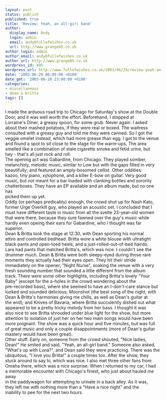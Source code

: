 ```yaml
---
layout: post
status: publish
published: true
title: 'Review: Yeah, an all-girl band'
author:
  display_name: Andy
  login: admin
  email: andy@fullofwishes.co.uk
  url: http://www.grange85.co.uk
author_login: admin
author_email: andy@fullofwishes.co.uk
author_url: http://www.grange85.co.uk
wordpress_id: 495
wordpress_url: http://www.fullofwishes.co.uk/2003/06/29/review-yeah-an-all-girl-band/
date: '2003-06-29 00:00:00 +0100'
date_gmt: '2003-06-28 23:00:00 +0100'
categories:
- miscellaneous
- dean & britta
tags: []
---
```

<p>I made the arduous road trip to Chicago for Saturday's show at the Double<br />Door, and it was well worth the effort.  Beforehand, I stopped at<br />Lorraine's Diner, a greasy spoon, for some grub.  Never again.  I asked<br />about their mashed potatoes, if they were real or boxed.  The waitress<br />consulted with a greasy guy and told me they were canned.  So I got the<br />veggie omelet instead, which had more grease than egg.  I got to the venue<br />and found a spot to sit close to the stage for the warm-ups,  The area<br />smelled like a combination of stale cigarette smoke and fetid urine, but<br />hey - that's all just rock and roll.<br />The opening act was Gabardine, from Chicago.  They played somber,<br />melancholy, melodic music, similar to Low but with the gaps filled in very<br />beautifully; and featured an amply-bosomed cellist.  Other oddities:<br />kazoo, tiny piano, xylophone, and a killer E-bow on guitar.  Very good<br />music, but not meant for a bar loaded with clanking bottles and sorority<br />chatterboxes.  They have an EP available and an album made, but no one has<br />picked them up yet.<br />Oddly (or perhaps predicably) enough, the crowd shut up for Nash Kato,<br />former Urge Overkill guy, who played an acoustic set.  I concluded that I<br />must have different taste in music from all the svelte 23-year-old women<br />that were there, because they sure fawned over the guy's music while<br />hardly even opeing their ears for Gabardine, who I thought was far<br />superior.<br />Dean & Britta took the stage at 12:30, with Dean sporting his normal<br />attire and controlled bedhead.  Britta wore a white blouse with ultratight<br />black pants and open-toed heels, and a just-rolled-out-of-bed hairdo. <br />Lara had pants that matched Britta's, which was nice.  I couldn't see the<br />drummer much.  Dean & Britta were both sleepy-eyed during those rare<br />moments they actually had their eyes open.  They hit their stride<br />immediately on the opener, "Night Nurse", soaking the venue with a very<br />fresh sounding number that sounded a little different from the album<br />track.  There were some other highlights, including Britta's lovely "Your<br />Baby" (except for the a-holes in the crowd wondering about the<br />pre-recorded bass), where she seemed to have an I-don't-care stance but<br />looked and sounded delicious; Moonshot (the best song of the night, with<br />Dean & Britta's harmonies giving me chills, as well as Dean's guitar at<br />the end); and Knives of Bavaria, where Britta succulently dished out what<br />appeared to be a pretty tricky melody from her bass.  I thought it was<br />also nice to see Britta shrouded under blue light for the show, but more<br />attention to isolation of just her on her two main songs would have been<br />more poignant.  The show was a quick hour and five minutes, but was full<br />of great music and only a couple disappointments (more of Dean's guitar<br />mastery would have been great).<br />Other stuff: Early on, someone from the crowd shouted, "Nice ladies,<br />Dean!"  He smiled and said, "Yeah, an all-girl band."  Someone also asked,<br />"What's up with Luna?", and Dean said they were practicing.  There was the<br />ubiquitous, "I love you Britta!" a couple times too.  After the show, they<br />stuck around to say hi, which was nice.  I also met three other fans from<br />Omaha there, which was a nice surprise.  When I returned to my car, I had<br />a memorable encounter with Chicago's finest, who just about hauled me away<br />in the paddywagon for attempting to urinate in a back alley.  As it was,<br />they left me with nothing more than a "Have a nice night" and the<br />inability to pee for the next two hours.</p>

